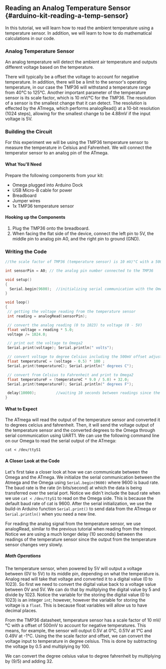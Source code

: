 ## Reading an Analog Temperature Sensor {#arduino-kit-reading-a-temp-sensor}

<!-- // description of what this experiment will accomplish and what we'll learn -->
In this tutorial, we will learn how to read the ambient temperature using a temperature sensor. In addition, we will learn to how to do mathematical calculations in our code.

### Analog Temperature Sensor
<!-- // should be its own markdown file

// detects the ambient air temperature
// outputs different voltage based on the temperature -->

An analog temperature will detect the ambient air temperature and outputs different voltage based on the temperature.

<!-- // TODO: Image of a temperature sensor -->

There will typically be a offset the voltage to account for negative temperature. In addition, there will be a limit to the sensor's operating temperature, in our case the TMP36 will withstand a temperature range from 40°C to 125°C. Another important parameter of the temperature sensor is its scale factor, which is 10 mV/°C for the TMP36. The resolution of a sensor is the smallest change that it can detect. The resolution is effected by the ATmega, which performs analogRead() at a 10-bit resolution (1024 steps), allowing for the smallest change to be 4.88mV if the input voltage is 5V.

### Building the Circuit

<!-- // very straight-forward circuit: provide power and ground to the sensor, connect the signal to an atmega analog pin -->
For this experiment we will be using the TMP36 temperature sensor to measure the temperature in Celsius and Fahrenheit. We will connect the temperator sensor to an analog pin of the ATmega.

#### What You'll Need

Prepare the following components from your kit:

* Omega plugged into Arduino Dock
* USB Micro-B cable for power
* Breadboard
* Jumper wires
* 1x TMP36 temperature sensor

#### Hooking up the Components

<!-- // walkthrough all of the wiring
// potentially isolate the push button instructions into it's own markdown file -->

1. Plug the TMP36 onto the breadboard.
2. When facing the flat side of the device, connect the left pin to 5V, the middle pin to analog pin A0, and the right pin to ground (GND).

<!-- // TODO: photo -->

### Writing the Code

<!-- // write code that:
//  * reads the sensor voltage
//  * converts it to degrees
//  * prints it on the serial line
//    * maybe make it detect once every 10 seconds -->

``` c++
//the scale factor of TMP36 (temperature sensor) is 10 mV/°C with a 500 mV offset to allow for negative temperatures

int sensorPin = A0; // the analog pin number connected to the TMP36

void setup()
{
  Serial.begin(9600);  //initializing serial communication with the Omega2 for sending sensor data
}

void loop()
{
 // getting the voltage reading from the temperature sensor
 int reading = analogRead(sensorPin);  

 // convert the analog reading (0 to 1023) to voltage (0 - 5V)
 float voltage = reading * 5.0;
 voltage /= 1024.0;

 // print out the voltage to Omega2
 Serial.print(voltage); Serial.println(" volts");

 // convert voltage to degree Celsius including the 500mV offset adjustment
 float temperatureC = (voltage - 0.5) * 100 ;  
 Serial.print(temperatureC); Serial.println(" degrees C");

 // convert from Celsius to Fahrenheit and print to Omega2
 float temperatureF = (temperatureC * 9.0 / 5.0) + 32.0;
 Serial.print(temperatureF); Serial.println(" degrees F");

 delay(10000);         //waiting 10 seconds between readings since the change is gradual
}
```

#### What to Expect

<!-- // make the omega connect to the microcontroller using uart1 (link to the article), read the temperature data -->
The ATmega will read the output of the temperature sensor and converted it to degrees celcius and fahrenheit. Then, it will send the voltage output of the temperature sensor and the converted degrees to the Omega through serial communication using UART1. We can use the following command line on our Omega to read the serial output of the ATmega:

```
cat < /dev/ttyS1
```

#### A Closer Look at the Code

Let's first take a closer look at how we can communicate between the Omega and the ATmega. We initialize the serial communication between the Atmega and the Omega using `Serial.begin(9600)` where 9600 is baud rate. The baud rate is the rate (in bits/second) at which the data is being transferred over the serial port. Notice we didn't include the baud rate when we use `cat < /dev/ttyS1` to read on the Omega side. This is because the default baud rate of cat is 9600. After the serial initialization, we use the build-in Arduino function `Serial.print()` to send data from the ATmega or `Serial.println()` when you need a new line.

For reading the analog signal from the temperature sensor, we use analogRead, similar to the previous tutorial when reading from the trimpot. Notice we are using a much longer delay (10 seconds) between the readings of the temperature sensor since the output from the temperature sensor changes very slowly.

##### Math Operations

<!-- // give an overview of how we did that convertsion math -->
The temperature sensor, when powered by 5V will output a voltage between (0V to 5V) to its middle pin, depending on what the temperature is. Analog read will take that voltage and converted it to a digital value (0 to 1023). So first we need to convert the digital value back to a voltage value between 0V and 5V. We can do that by mulitplying the digital value by 5 and divide by 1023. Notice the variable for the storing the digital value (0 to 1023) is an integer `int`; however, however the variable for storing the voltage is a `float`. This is because float variables will allow us to have decimal places.

From the TMP36 datasheet, temperature sensor has a scale factor of 10 mV/°C with a offset of 500mV to account for negative temperatures. This means, for example, the sensor will output 0.5V at 0°C, 0.51V at 1°C and 0.49V at -1°C. Using the the scale factor and offset, we can convert the voltage input to temperature in degree celsius. This is done by subtracting the voltage by 0.5 and multiplying by 100.

We can convert the degree celsius value to degree fahrenheit by multiplying by (9/5) and adding 32.
